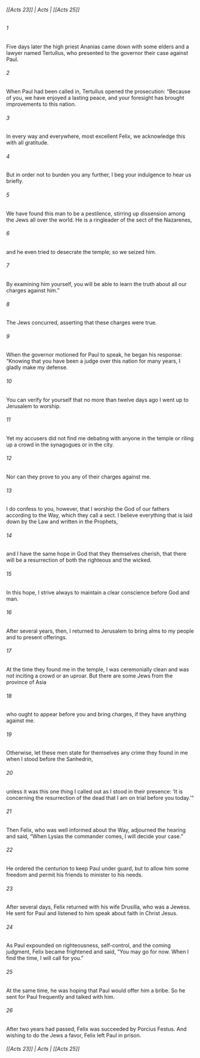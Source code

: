 ###### [[Acts 23]] | Acts | [[Acts 25]]

###### 1
Five days later the high priest Ananias came down with some elders and a lawyer named Tertullus, who presented to the governor their case against Paul.
###### 2
When Paul had been called in, Tertullus opened the prosecution: “Because of you, we have enjoyed a lasting peace, and your foresight has brought improvements to this nation.
###### 3
In every way and everywhere, most excellent Felix, we acknowledge this with all gratitude.
###### 4
But in order not to burden you any further, I beg your indulgence to hear us briefly.
###### 5
We have found this man to be a pestilence, stirring up dissension among the Jews all over the world. He is a ringleader of the sect of the Nazarenes,
###### 6
and he even tried to desecrate the temple; so we seized him.
###### 7
By examining him yourself, you will be able to learn the truth about all our charges against him.”
###### 8
The Jews concurred, asserting that these charges were true.
###### 9
When the governor motioned for Paul to speak, he began his response: “Knowing that you have been a judge over this nation for many years, I gladly make my defense.
###### 10
You can verify for yourself that no more than twelve days ago I went up to Jerusalem to worship.
###### 11
Yet my accusers did not find me debating with anyone in the temple or riling up a crowd in the synagogues or in the city.
###### 12
Nor can they prove to you any of their charges against me.
###### 13
I do confess to you, however, that I worship the God of our fathers according to the Way, which they call a sect. I believe everything that is laid down by the Law and written in the Prophets,
###### 14
and I have the same hope in God that they themselves cherish, that there will be a resurrection of both the righteous and the wicked.
###### 15
In this hope, I strive always to maintain a clear conscience before God and man.
###### 16
After several years, then, I returned to Jerusalem to bring alms to my people and to present offerings.
###### 17
At the time they found me in the temple, I was ceremonially clean and was not inciting a crowd or an uproar. But there are some Jews from the province of Asia
###### 18
who ought to appear before you and bring charges, if they have anything against me.
###### 19
Otherwise, let these men state for themselves any crime they found in me when I stood before the Sanhedrin,
###### 20
unless it was this one thing I called out as I stood in their presence: ‘It is concerning the resurrection of the dead that I am on trial before you today.’”
###### 21
Then Felix, who was well informed about the Way, adjourned the hearing and said, “When Lysias the commander comes, I will decide your case.”
###### 22
He ordered the centurion to keep Paul under guard, but to allow him some freedom and permit his friends to minister to his needs.
###### 23
After several days, Felix returned with his wife Drusilla, who was a Jewess. He sent for Paul and listened to him speak about faith in Christ Jesus.
###### 24
As Paul expounded on righteousness, self-control, and the coming judgment, Felix became frightened and said, “You may go for now. When I find the time, I will call for you.”
###### 25
At the same time, he was hoping that Paul would offer him a bribe. So he sent for Paul frequently and talked with him.
###### 26
After two years had passed, Felix was succeeded by Porcius Festus. And wishing to do the Jews a favor, Felix left Paul in prison.

###### [[Acts 23]] | Acts | [[Acts 25]]
